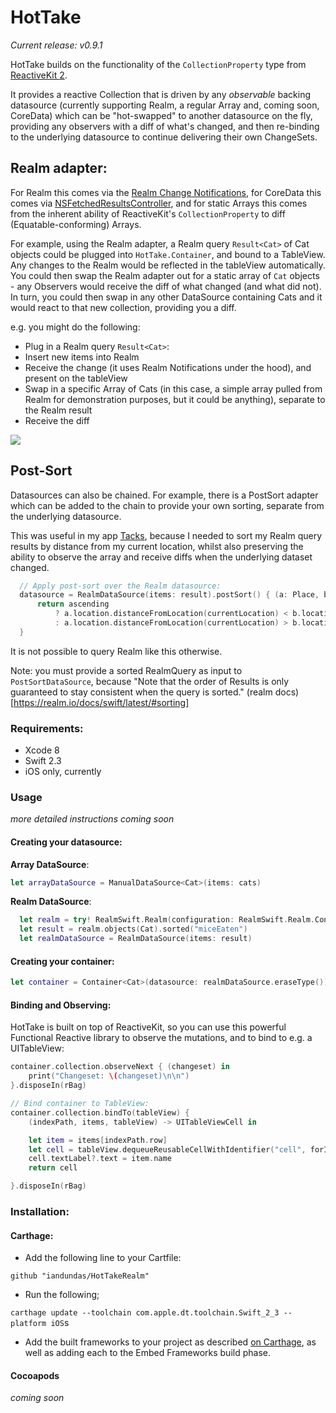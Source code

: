 # HotTake

_Current release: v0.9.1_

HotTake builds on the functionality of the `CollectionProperty` type from [ReactiveKit 2](https://github.com/ReactiveKit/ReactiveKit/tree/v2.1.1).

It provides a reactive Collection that is driven by any _observable_ backing datasource (currently supporting Realm, a regular Array and, coming soon, CoreData) which can be "hot-swapped" to another datasource on the fly, providing any observers with a diff of what's changed, and then re-binding to the underlying datasource to continue delivering their own ChangeSets.

## Realm adapter:

For Realm this comes via the [Realm Change Notifications](https://realm.io/docs/swift/latest/#notifications), for CoreData this comes via [NSFetchedResultsController](https://developer.apple.com/reference/coredata/nsfetchedresultscontroller), and for static Arrays this comes from the inherent ability of ReactiveKit's `CollectionProperty` to diff (Equatable-conforming) Arrays.

For example, using the Realm adapter, a Realm query `Result<Cat>` of Cat objects could be plugged into `HotTake.Container`, and bound to a TableView. Any changes to the Realm would be reflected in the tableView automatically. You could then swap the Realm adapter out for a static array of `Cat` objects - any Observers would receive the diff of what changed (and what did not). In turn, you could then swap in any other DataSource containing Cats and it would react to that new collection, providing you a diff.

e.g. you might do the following:

- Plug in a Realm query `Result<Cat>`:
- Insert new items into Realm
- Receive the change (it uses Realm Notifications under the hood), and present on the tableView
- Swap in a specific Array of Cats (in this case, a simple array pulled from Realm for demonstration purposes, but it could be anything), separate to the Realm result
- Receive the diff

<img src="https://cl.ly/0J2q352v263O/Screen%20Recording%202016-12-01%20at%2012.10%20pm.gif" />


## Post-Sort

Datasources can also be chained. For example, there is a PostSort adapter which can be added to the chain to provide your own sorting, separate from the underlying datasource.

This was useful in my app [Tacks](http://tacks.cc), because I needed to sort my Realm query results by distance from my current location, whilst also preserving the ability to observe the array and receive diffs when the underlying dataset changed.

```swift
  // Apply post-sort over the Realm datasource:
  datasource = RealmDataSource(items: result).postSort() { (a: Place, b:Place) in
      return ascending
          ? a.location.distanceFromLocation(currentLocation) < b.location.distanceFromLocation(currentLocation)
          : a.location.distanceFromLocation(currentLocation) > b.location.distanceFromLocation(currentLocation)
  }
```

It is not possible to query Realm like this otherwise.

Note: you must provide a sorted RealmQuery as input to `PostSortDataSource`, because "Note that the order of Results is only guaranteed to stay consistent when the query is sorted." (realm docs)[https://realm.io/docs/swift/latest/#sorting]


### Requirements:

- Xcode 8
- Swift 2.3
- iOS only, currently

### Usage

_more detailed instructions coming soon_

#### Creating your datasource:

__Array DataSource__:

```swift
let arrayDataSource = ManualDataSource<Cat>(items: cats)
```

__Realm DataSource__:

```swift
  let realm = try! RealmSwift.Realm(configuration: RealmSwift.Realm.Configuration(inMemoryIdentifier: sharedRealmID))
  let result = realm.objects(Cat).sorted("miceEaten")
  let realmDataSource = RealmDataSource(items: result)
```

#### Creating your container:

```swift
let container = Container<Cat>(datasource: realmDataSource.eraseType())
```

#### Binding and Observing:

HotTake is built on top of ReactiveKit, so you can use this powerful Functional Reactive library to observe the mutations, and to bind to e.g. a UITableView:


```swift
container.collection.observeNext { (changeset) in
    print("Changeset: \(changeset)\n\n")
}.disposeIn(rBag)

// Bind container to TableView:
container.collection.bindTo(tableView) {
    (indexPath, items, tableView) -> UITableViewCell in

    let item = items[indexPath.row]
    let cell = tableView.dequeueReusableCellWithIdentifier("cell", forIndexPath: indexPath)
    cell.textLabel?.text = item.name
    return cell

}.disposeIn(rBag)

```


### Installation:

#### Carthage:
- Add the following line to your Cartfile:

`github "iandundas/HotTakeRealm"`

- Run the following;

`carthage update --toolchain com.apple.dt.toolchain.Swift_2_3 --platform iOS`s

- Add the built frameworks to your project as described [on Carthage](https://github.com/Carthage/Carthage#if-youre-building-for-ios-tvos-or-watchos), as well as adding each to the Embed Frameworks build phase.


#### Cocoapods
_coming soon_
